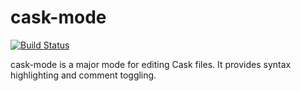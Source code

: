 # cask-mode

[![Build Status](https://travis-ci.org/Wilfred/cask-mode.svg?branch=master)](https://travis-ci.org/Wilfred/cask-mode)

cask-mode is a major mode for editing Cask files. It provides syntax
highlighting and comment toggling.
